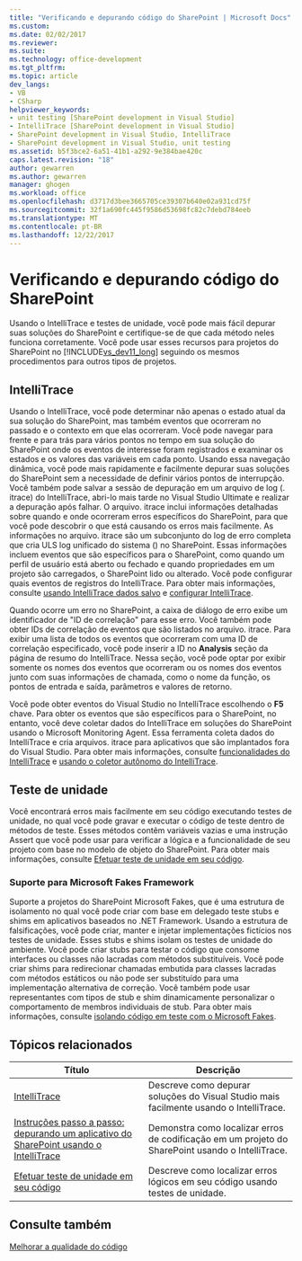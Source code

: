 ```yaml
---
title: "Verificando e depurando código do SharePoint | Microsoft Docs"
ms.custom: 
ms.date: 02/02/2017
ms.reviewer: 
ms.suite: 
ms.technology: office-development
ms.tgt_pltfrm: 
ms.topic: article
dev_langs:
- VB
- CSharp
helpviewer_keywords:
- unit testing [SharePoint development in Visual Studio]
- IntelliTrace [SharePoint development in Visual Studio]
- SharePoint development in Visual Studio, IntelliTrace
- SharePoint development in Visual Studio, unit testing
ms.assetid: b5f3bce2-6a51-41b1-a292-9e384bae420c
caps.latest.revision: "18"
author: gewarren
ms.author: gewarren
manager: ghogen
ms.workload: office
ms.openlocfilehash: d3717d3bee3665705ce39307b640e02a931cd75f
ms.sourcegitcommit: 32f1a690fc445f9586d53698fc82c7debd784eeb
ms.translationtype: MT
ms.contentlocale: pt-BR
ms.lasthandoff: 12/22/2017
---
```

# <a name="verifying-and-debugging-sharepoint-code"></a>Verificando e depurando código do SharePoint
  Usando o IntelliTrace e testes de unidade, você pode mais fácil depurar suas soluções do SharePoint e certifique-se de que cada método neles funciona corretamente. Você pode usar esses recursos para projetos do SharePoint no [!INCLUDE[vs_dev11_long](../sharepoint/includes/vs-dev11-long-md.md)] seguindo os mesmos procedimentos para outros tipos de projetos.  
  
## <a name="intellitrace"></a>IntelliTrace  
 Usando o IntelliTrace, você pode determinar não apenas o estado atual da sua solução do SharePoint, mas também eventos que ocorreram no passado e o contexto em que elas ocorreram. Você pode navegar para frente e para trás para vários pontos no tempo em sua solução do SharePoint onde os eventos de interesse foram registrados e examinar os estados e os valores das variáveis em cada ponto. Usando essa navegação dinâmica, você pode mais rapidamente e facilmente depurar suas soluções do SharePoint sem a necessidade de definir vários pontos de interrupção. Você também pode salvar a sessão de depuração em um arquivo de log (. itrace) do IntelliTrace, abri-lo mais tarde no Visual Studio Ultimate e realizar a depuração após falhar. O arquivo. itrace inclui informações detalhadas sobre quando e onde ocorreram erros específicos do SharePoint, para que você pode descobrir o que está causando os erros mais facilmente. As informações no arquivo. itrace são um subconjunto do log de erro completa que cria ULS log unificado do sistema () no SharePoint. Essas informações incluem eventos que são específicos para o SharePoint, como quando um perfil de usuário está aberto ou fechado e quando propriedades em um projeto são carregados, o SharePoint lido ou alterado. Você pode configurar quais eventos de registros do IntelliTrace. Para obter mais informações, consulte [usando IntelliTrace dados salvo](/visualstudio/debugger/using-saved-intellitrace-data) e [configurar IntelliTrace](http://msdn.microsoft.com/en-us/7657ecab-e07e-4b1b-872d-f05d966be37e).  
  
 Quando ocorre um erro no SharePoint, a caixa de diálogo de erro exibe um identificador de "ID de correlação" para esse erro. Você também pode obter IDs de correlação de eventos que são listados no arquivo. itrace. Para exibir uma lista de todos os eventos que ocorreram com uma ID de correlação especificado, você pode inserir a ID no **Analysis** seção da página de resumo do IntelliTrace. Nessa seção, você pode optar por exibir somente os nomes dos eventos que ocorreram ou os nomes dos eventos junto com suas informações de chamada, como o nome da função, os pontos de entrada e saída, parâmetros e valores de retorno.  
  
 Você pode obter eventos do Visual Studio no IntelliTrace escolhendo o **F5** chave. Para obter os eventos que são específicos para o SharePoint, no entanto, você deve coletar dados do IntelliTrace em soluções do SharePoint usando o Microsoft Monitoring Agent. Essa ferramenta coleta dados do IntelliTrace e cria arquivos. itrace para aplicativos que são implantados fora do Visual Studio. Para obter mais informações, consulte [funcionalidades do IntelliTrace](/visualstudio/debugger/intellitrace-features) e [usando o coletor autônomo do IntelliTrace](/visualstudio/debugger/using-the-intellitrace-stand-alone-collector).  
  
## <a name="unit-testing"></a>Teste de unidade  
 Você encontrará erros mais facilmente em seu código executando testes de unidade, no qual você pode gravar e executar o código de teste dentro de métodos de teste. Esses métodos contêm variáveis vazias e uma instrução Assert que você pode usar para verificar a lógica e a funcionalidade de seu projeto com base no modelo de objeto do SharePoint. Para obter mais informações, consulte [Efetuar teste de unidade em seu código](/visualstudio/test/unit-test-your-code).  
  
### <a name="support-for-microsoft-fakes-framework"></a>Suporte para Microsoft Fakes Framework  
 Suporte a projetos do SharePoint Microsoft Fakes, que é uma estrutura de isolamento no qual você pode criar com base em delegado teste stubs e shims em aplicativos baseados no .NET Framework. Usando a estrutura de falsificações, você pode criar, manter e injetar implementações fictícios nos testes de unidade. Esses stubs e shims isolam os testes de unidade do ambiente. Você pode criar stubs para testar o código que consome interfaces ou classes não lacradas com métodos substituíveis. Você pode criar shims para redirecionar chamadas embutida para classes lacradas com métodos estáticos ou não pode ser substituído para uma implementação alternativa de correção. Você também pode usar representantes com tipos de stub e shim dinamicamente personalizar o comportamento de membros individuais de stub. Para obter mais informações, consulte [isolando código em teste com o Microsoft Fakes](/visualstudio/test/isolating-code-under-test-with-microsoft-fakes).  
  
## <a name="related-topics"></a>Tópicos relacionados  
  
|Título|Descrição|  
|-----------|-----------------|  
|[IntelliTrace](/visualstudio/debugger/intellitrace)|Descreve como depurar soluções do Visual Studio mais facilmente usando o IntelliTrace.|  
|[Instruções passo a passo: depurando um aplicativo do SharePoint usando o IntelliTrace](../sharepoint/walkthrough-debugging-a-sharepoint-application-by-using-intellitrace.md)|Demonstra como localizar erros de codificação em um projeto do SharePoint usando o IntelliTrace.|  
|[Efetuar teste de unidade em seu código](/visualstudio/test/unit-test-your-code)|Descreve como localizar erros lógicos em seu código usando testes de unidade.|  
  
## <a name="see-also"></a>Consulte também  
 [Melhorar a qualidade do código](/visualstudio/test/improve-code-quality)  
  
  